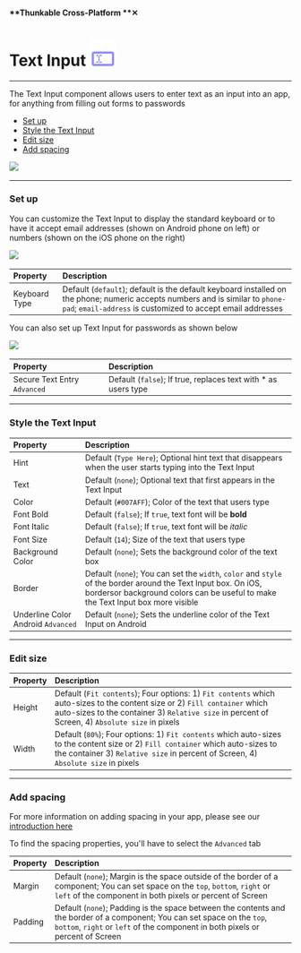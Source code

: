 #### **Thunkable Cross-Platform **✕

# Text Input ![](/assets/iOSviewIconTextInput.png)

---

The Text Input component allows users to enter text as an input into an app, for anything from filling out forms to passwords

* [Set up](#set-up)
* [Style the Text Input](#style-the-text-input)
* [Edit size](#edit-size)
* [Add spacing](#add-spacing)

![](/assets/text-input-✕-fig-1.png)

---

### Set up

You can customize the Text Input to display the standard keyboard or to have it accept email addresses \(shown on Android phone on left\) or numbers \(shown on the iOS phone on the right\)

![](/assets/text-input-✕-fig-2.png)

| Property | Description |
| :--- | :--- |
| Keyboard Type | Default \(`default`\); default is the default keyboard installed on the phone; numeric accepts numbers and is similar to `phone-pad`; `email-address` is customized to accept email addresses |

You can also set up Text Input for passwords as shown below

![](/assets/text-input-✕-fig-3.png)

| Property | Description |
| :--- | :--- |
| Secure Text Entry `Advanced` | Default \(`false`\); If true, replaces text with \* as users type |

---

### Style the Text Input

| Property | Description |
| :--- | :--- |
| Hint | Default \(`Type Here`\); Optional hint text that disappears when the user starts typing into the Text Input |
| Text | Default \(`none`\); Optional text that first appears in the Text Input |
| Color | Default \(`#007AFF`\); Color of the text that users type |
| Font Bold | Default \(`false`\); If `true`, text font will be **bold** |
| Font Italic | Default \(`false`\);  If `true`, text font will be _italic_ |
| Font Size | Default \(`14`\); Size of the text that users type |
| Background Color | Default \(`none`\); Sets the background color of the text box |
| Border | Default \(`none`\); You can set the `width`, `color` and `style` of the border around the Text Input box. On iOS, bordersor background colors can be useful to make the Text Input box more visible |
| Underline Color Android `Advanced` | Default \(`none`\); Sets the underline color of the Text Input on Android |

---

### Edit size

| Property | Description |
| :--- | :--- |
| Height | Default \(`Fit contents`\); Four options: 1\) `Fit contents` which auto-sizes to the content size or 2\) `Fill container` which auto-sizes to the container 3\) `Relative size` in percent of Screen, 4\) `Absolute size` in pixels |
| Width | Default \(`80%`\); Four options: 1\) `Fit contents` which auto-sizes to the content size or 2\) `Fill container` which auto-sizes to the container 3\) `Relative size` in percent of Screen, 4\) `Absolute size` in pixels |

---

### Add spacing

For more information on adding spacing in your app, please see our [introduction here](/x/create/intro-spacing.md)

To find the spacing properties, you'll have to select the `Advanced` tab

| Property | Description |
| :--- | :--- |
| Margin | Default \(`none`\); Margin is the space outside of the border of a component; You can set space on the `top`, `bottom`, `right` or `left` of the component in both pixels or percent of Screen |
| Padding | Default \(`none`\); Padding is the space between the contents and the border of a component; You can set space on the `top`, `bottom`, `right` or `left` of the component in both pixels or percent of Screen |



